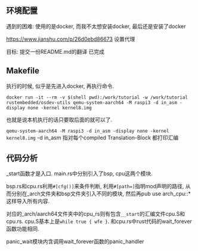 
## 环境配置

遇到的困难: 使用的是docker, 而我不太想安装docker, 最后还是安装了docker

https://www.jianshu.com/p/26d0ebd86673
设置代理

目标: 提交一份README.md的翻译 已完成

## Makefile

执行的时候, 似乎是先进入docker, 再执行命令.
```
docker run -it --rm -v $(shell pwd):/work/tutorial -w /work/tutorial rustembedded/osdev-utils qemu-system-aarch64 -M raspi3 -d in_asm -display none -kernel kernel8.img
```

也就是说本机执行的话只要取后面的就可以了.

`qemu-system-aarch64 -M raspi3 -d in_asm -display none -kernel kernel8.img`
-d in_asm 指对每个compiled Translation-Block 都打印汇编

## 代码分析

_start函数才是入口. main.rs中分别引入了bsp, cpu这两个模块. 

bsp.rs和cpu.rs利用`#[cfg()]`来条件判断, 利用`#[path=]`指明mod声明的路径, 从而分别在_arch文件夹和bsp文件夹引入不同的模块, 然后再pub use arch_cpu::*这样导入所有内容.

对应的_arch/aarch64文件夹中的cpu_rs则有包含`__start`的汇编文件cpu.S和cpu.rs. cpu.S基本上是`while true { wfe }`. 和cpu.rs中rust代码的wait_forever 函数功能相同.

panic_wait模块内含调用wait_forever函数的panic_handler


